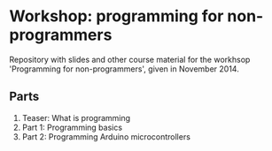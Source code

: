 Workshop: programming for non-programmers
=========================================
Repository with slides and other course material for the workhsop 'Programming for non-programmers', given in November 2014.

Parts
-----------
1. Teaser: What is programming
2. Part 1: Programming basics
3. Part 2: Programming Arduino microcontrollers

